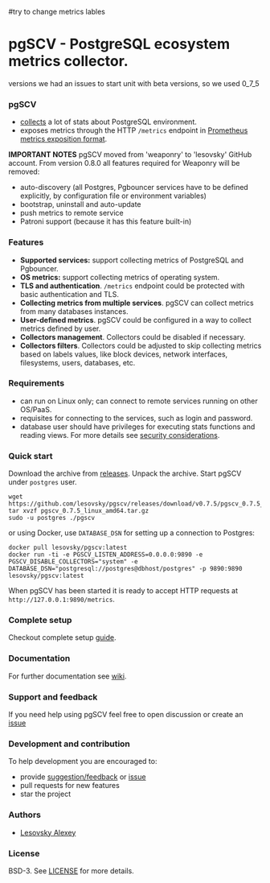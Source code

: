 #try to change metrics lables
# pgSCV - PostgreSQL ecosystem metrics collector.
versions
 we had an issues to start unit with beta versions, so we used 0_7_5

### pgSCV
- [collects](https://github.com/lesovsky/pgscv/wiki/Collectors) a lot of stats about PostgreSQL environment.
- exposes metrics through the HTTP `/metrics` endpoint in [Prometheus metrics exposition format](https://prometheus.io/docs/concepts/data_model/).

**IMPORTANT NOTES**
pgSCV moved from 'weaponry' to 'lesovsky' GitHub account. From version 0.8.0 all features required for Weaponry will be removed:
- auto-discovery (all Postgres, Pgbouncer services have to be defined explicitly, by configuration file or environment variables)
- bootstrap, uninstall and auto-update
- push metrics to remote service
- Patroni support (because it has this feature built-in)

### Features
- **Supported services:** support collecting metrics of PostgreSQL and Pgbouncer.
- **OS metrics:** support collecting metrics of operating system.
- **TLS and authentication**. `/metrics` endpoint could be protected with basic authentication and TLS.
- **Collecting metrics from multiple services**. pgSCV can collect metrics from many databases instances.
- **User-defined metrics**. pgSCV could be configured in a way to collect metrics defined by user.
- **Collectors management**. Collectors could be disabled if necessary.
- **Collectors filters**. Collectors could be adjusted to skip collecting metrics based on labels values, like
  block devices, network interfaces, filesystems, users, databases, etc.

### Requirements
- can run on Linux only; can connect to remote services running on other OS/PaaS.
- requisites for connecting to the services, such as login and password.
- database user should have privileges for executing stats functions and reading views.
  For more details see [security considerations](https://github.com/lesovsky/pgscv/wiki/Security-considerations).

### Quick start
Download the archive from [releases](https://github.com/lesovsky/pgscv/releases). Unpack the archive. Start pgSCV under `postgres` user.

```shell
wget https://github.com/lesovsky/pgscv/releases/download/v0.7.5/pgscv_0.7.5_linux_amd64.tar.gz
tar xvzf pgscv_0.7.5_linux_amd64.tar.gz
sudo -u postgres ./pgscv 
```

or using Docker, use `DATABASE_DSN` for setting up a connection to Postgres:
```
docker pull lesovsky/pgscv:latest
docker run -ti -e PGSCV_LISTEN_ADDRESS=0.0.0.0:9890 -e PGSCV_DISABLE_COLLECTORS="system" -e DATABASE_DSN="postgresql://postgres@dbhost/postgres" -p 9890:9890 lesovsky/pgscv:latest
```

When pgSCV has been started it is ready to accept HTTP requests at `http://127.0.0.1:9890/metrics`.

### Complete setup
Checkout complete setup [guide](https://github.com/lesovsky/pgscv/wiki/Setup-for-regular-users).

### Documentation
For further documentation see [wiki](https://github.com/lesovsky/pgscv/wiki).

### Support and feedback
If you need help using pgSCV feel free to open discussion or create an [issue](https://github.com/lesovsky/pgscv/issues)

### Development and contribution
To help development you are encouraged to:
- provide [suggestion/feedback](https://github.com/lesovsky/pgscv/discussions) or [issue](https://github.com/lesovsky/pgscv/issues)
- pull requests for new features
- star the project

### Authors
- [Lesovsky Alexey](https://github.com/lesovsky)

### License
BSD-3. See [LICENSE](./LICENSE) for more details.

